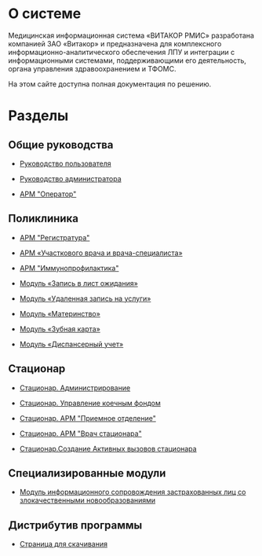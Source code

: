 <!-- TITLE: РМИС Витакор -->
<!-- SUBTITLE: Региональная медицинская информационная система "Витакор" -->

# О системе
Медицинская информационная система «ВИТАКОР РМИС» разработана компанией ЗАО «Витакор» и предназначена для комплексного информационно-аналитического обеспечения ЛПУ и интеграции с информационными системами, поддерживающими его деятельность, органа управления здравоохранением и ТФОМС.

На этом сайте доступна полная документация по решению.

# Разделы
## Общие руководства

- [Руководство пользователя](userguide)

- [Руководство администратора](administration)

- [АРМ "Оператор"](operator)

## Поликлиника

- [АРМ "Регистратура"](registr)

- [АРМ «Участкового врача и врача-специалиста»](doctor)

- [АРМ "Иммунопрофилактика"](immuno)

- [Модуль «Запись в лист ожидания»](list)

- [Модуль «Удаленная запись на услуги»](remote)

- [Модуль «Материнство»](mother)

- [Модуль «Зубная карта»](tooth)

- [Модуль «Диспансерный учет»](disp)


##  Стационар

- [Стационар. Администрирование](stac-adm)

- [Стационар. Управление коечным фондом](beds)

- [Стационар. АРМ "Приемное отделение"](priem)

- [Стационар. АРМ "Врач стационара"](stac-doctor)

- [Стационар.Создание Активных вызовов стационара](act-vyzovy)


## Специализированные модули

- [Модуль информационного сопровождения застрахованных лиц со злокачественными новообразованиями](onco)


## Дистрибутив программы

-  [Страница для скачивания](distr)
